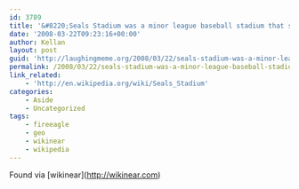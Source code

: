 ```yaml
---
id: 3789
title: '&#8220;Seals Stadium was a minor league baseball stadium that stood in San Francisco from 1931 through 1959&#8230;&#8221;'
date: '2008-03-22T09:23:16+00:00'
author: Kellan
layout: post
guid: 'http://laughingmeme.org/2008/03/22/seals-stadium-was-a-minor-league-baseball-stadium-that-stood-in-san-francisco-from-1931-through-1959/'
permalink: /2008/03/22/seals-stadium-was-a-minor-league-baseball-stadium-that-stood-in-san-francisco-from-1931-through-1959/
link_related:
    - 'http://en.wikipedia.org/wiki/Seals_Stadium'
categories:
    - Aside
    - Uncategorized
tags:
    - fireeagle
    - geo
    - wikinear
    - wikipedia
---
```


Found via \[wikinear\](http://wikinear.com)